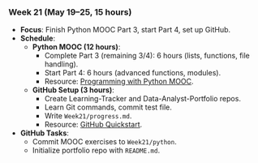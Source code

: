 ### Week 21 (May 19–25, 15 hours)
- **Focus**: Finish Python MOOC Part 3, start Part 4, set up GitHub.
- **Schedule**:
  - **Python MOOC (12 hours)**:
    - Complete Part 3 (remaining 3/4): 6 hours (lists, functions, file handling).
    - Start Part 4: 6 hours (advanced functions, modules).
    - Resource: [Programming with Python MOOC](https://programming-24.mooc.fi/).
  - **GitHub Setup (3 hours)**:
    - Create Learning-Tracker and Data-Analyst-Portfolio repos.
    - Learn Git commands, commit test file.
    - Write `Week21/progress.md`.
    - Resource: [GitHub Quickstart](https://docs.github.com/en/get-started).
- **GitHub Tasks**:
  - Commit MOOC exercises to `Week21/python`.
  - Initialize portfolio repo with `README.md`.
